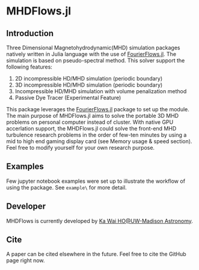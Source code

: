 # MHDFlows.jl

## Introduction
Three Dimensional Magnetohydrodynamic(MHD) simulation packages natively written in Julia language with the use of [FourierFlows.jl](http://github.com/FourierFlows/FourierFlows.jl). The simulation is based on pseudo-spectral method. This solver support the following features:

1. 2D incompressible HD/MHD simulation (periodic boundary)
2. 3D incompressible HD/MHD simulation (periodic boundary)
3. Incompressible  HD/MHD simulation with volume penalization method
4. Passive Dye Tracer (Experimental Feature)

This package leverages the [FourierFlows.jl](http://github.com/FourierFlows/FourierFlows.jl) package to set up the module. The main purpose of MHDFlows.jl aims to solve the portable 3D MHD problems on personal computer instead of cluster. With native GPU accerlation support, the MHDFlows.jl could solve the front-end MHD turbulence research problems in the order of few-ten minutes by using a mid to high end gaming display card (see Memory usage & speed section). Feel free to modify yourself for your own research purpose.  

## Examples
Few jupyter notebook examples were set up to illustrate the workflow of using the package. See `example\` for more detail. 

## Developer
MHDFlows is currently developed by [Ka Wai HO@UW-Madison Astronomy](https://scholar.google.com/citations?user=h2j8wbYAAAAJ&hl=en).

## Cite
A paper can be cited elsewhere in the future. Feel free to cite the GitHub page right now. 
